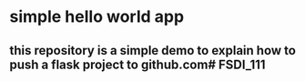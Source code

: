 # simple hello world app
## this repository is a simple demo to explain how to push a flask project to github.com# FSDI_111
